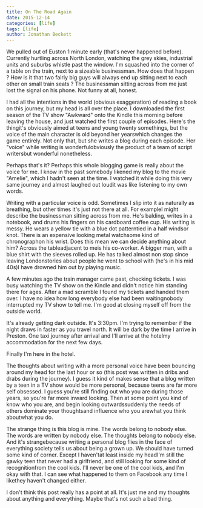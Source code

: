 ```yaml
---
title: On The Road Again
date: 2015-12-14
categories: [life]
tags: [life]
author: Jonathan Beckett
---
```


We pulled out of Euston 1 minute early (that's never happened before). Currently hurtling across North London, watching the grey skies, industrial units and suburbs whistle past the window. I'm squashed into the corner of a table on the train, next to a sizeable businessman. How does that happen ? How is it that two fairly big guys will always end up sitting next to each other on small train seats ? The businessman sitting across from me just lost the signal on his phone. Not funny at all, honest.

I had all the intentions in the world (obvious exaggeration) of reading a book on this journey, but my head is all over the place. I downloaded the first season of the TV show "Awkward" onto the Kindle this morning before leaving the house, and just watched the first couple of episodes. Here's the thingit's obviously aimed at teens and young twenty somethings, but the voice of the main character is old beyond her yearswhich changes the game entirely. Not only that, but she writes a blog during each episode. Her "voice" while writing is wonderfulobviously the product of a team of script writersbut wonderful nonetheless.

Perhaps that's it? Perhaps this whole blogging game is really about the voice for me. I know in the past somebody likened my blog to the movie "Amelie", which I hadn't seen at the time. I watched it while doing this very same journey and almost laughed out loudit was like listening to my own words.

Writing with a particular voice is odd. Sometimes I slip into it as naturally as breathing, but other times it's just not there at all. For exampleI might describe the businessman sitting across from me. He's balding, writes in a notebook, and drums his fingers on his cardboard coffee cup. His writing is messy. He wears a yellow tie with a blue dot patterntied in a half windsor knot. There is an expensive looking metal watchsome kind of chronographon his wrist. Does this mean we can decide anything about him? Across the tableadjacent to meis his co-worker. A bigger man, with a blue shirt with the sleeves rolled up. He has talked almost non stop since leaving Londonstories about people he went to school with (he's in his mid 40s)I have drowned him out by playing music.

A few minutes ago the train manager came past, checking tickets. I was busy watching the TV show on the Kindle and didn't notice him standing there for ages. After a mad scramble I found my tickets and handed them over. I have no idea how long everybody else had been waitingnobody interrupted my TV show to tell me. I'm good at closing myself off from the outside world.

It's already getting dark outside. It's 3:30pm. I'm trying to remember if the night draws in faster as you travel north. It will be dark by the time I arrive in Preston. One taxi journey after arrival and I'll arrive at the hotelmy accommodation for the next few days.

Finally I'm here in the hotel.

The thoughts about writing with a more personal voice have been bouncing around my head for the last hour or so (this post was written in dribs and drabs during the journey). I guess it kind of makes sense that a blog written by a teen in a TV show would be more personal, because teens are far more self obsessed. I guess you're still finding out who you are during those years, so you're far more inward looking. Then at some point you kind of know who you are, and begin looking outwardssuddenly the needs of others dominate your thoughtsand influence who you arewhat you think aboutwhat you do.

The strange thing is this blog is mine. The words belong to nobody else. The words are written by nobody else. The thoughts belong to nobody else. And it's strangebecause writing a personal blog flies in the face of everything society tells us about being a grown up. We should have turned some kind of corner. Except I haven'tat least inside my headI'm still the gawky teen that never had a girlfriend, and still looking for some kind of recognitionfrom the cool kids. I'll never be one of the cool kids, and I'm okay with that. I can see what happened to them on Facebook any time I likethey haven't changed either.

I don't think this post really has a point at all. It's just me and my thoughts about anything and everything. Maybe that's not such a bad thing.
